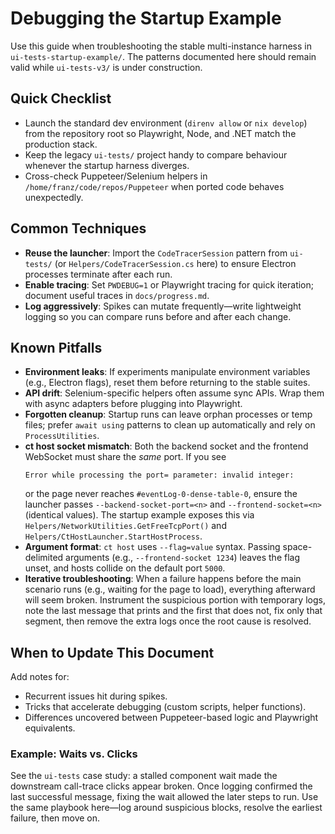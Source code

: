 # Debugging the Startup Example

Use this guide when troubleshooting the stable multi-instance harness in `ui-tests-startup-example/`. The patterns documented here should remain valid while `ui-tests-v3/` is under construction.

## Quick Checklist

- Launch the standard dev environment (`direnv allow` or `nix develop`) from the repository root so Playwright, Node, and .NET match the production stack.
- Keep the legacy `ui-tests/` project handy to compare behaviour whenever the startup harness diverges.
- Cross-check Puppeteer/Selenium helpers in `/home/franz/code/repos/Puppeteer` when ported code behaves unexpectedly.

## Common Techniques

- **Reuse the launcher**: Import the `CodeTracerSession` pattern from `ui-tests/` (or `Helpers/CodeTracerSession.cs` here) to ensure Electron processes terminate after each run.
- **Enable tracing**: Set `PWDEBUG=1` or Playwright tracing for quick iteration; document useful traces in `docs/progress.md`.
- **Log aggressively**: Spikes can mutate frequently—write lightweight logging so you can compare runs before and after each change.

## Known Pitfalls

- **Environment leaks**: If experiments manipulate environment variables (e.g., Electron flags), reset them before returning to the stable suites.
- **API drift**: Selenium-specific helpers often assume sync APIs. Wrap them with async adapters before plugging into Playwright.
- **Forgotten cleanup**: Startup runs can leave orphan processes or temp files; prefer `await using` patterns to clean up automatically and rely on `ProcessUtilities`.
- **ct host socket mismatch**: Both the backend socket and the frontend WebSocket must share the *same* port. If you see
  ```
  Error while processing the port= parameter: invalid integer:
  ```
  or the page never reaches `#eventLog-0-dense-table-0`, ensure the launcher passes `--backend-socket-port=<n>` and `--frontend-socket=<n>` (identical values). The startup example exposes this via `Helpers/NetworkUtilities.GetFreeTcpPort()` and `Helpers/CtHostLauncher.StartHostProcess`.
- **Argument format**: `ct host` uses `--flag=value` syntax. Passing space-delimited arguments (e.g., `--frontend-socket 1234`) leaves the flag unset, and hosts collide on the default port `5000`.
- **Iterative troubleshooting**: When a failure happens before the main scenario runs (e.g., waiting for the page to load), everything afterward will seem broken. Instrument the suspicious portion with temporary logs, note the last message that prints and the first that does not, fix only that segment, then remove the extra logs once the root cause is resolved.

## When to Update This Document

Add notes for:

- Recurrent issues hit during spikes.
- Tricks that accelerate debugging (custom scripts, helper functions).
- Differences uncovered between Puppeteer-based logic and Playwright equivalents.

### Example: Waits vs. Clicks

See the `ui-tests` case study: a stalled component wait made the downstream call-trace clicks appear broken. Once logging confirmed the last successful message, fixing the wait allowed the later steps to run. Use the same playbook here—log around suspicious blocks, resolve the earliest failure, then move on.

